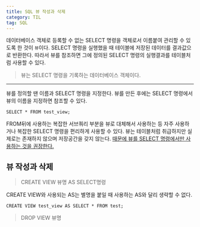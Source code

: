 ```yaml
---
title: SQL 뷰 작성과 삭제
category: TIL
tag: SQL
---
```


데이터베이스 객체로 등록할 수 없는 SELECT 명령을 객체로서 이름붙여 관리할 수 있도록 한 것이 `뷰`이다. SELECT 명령을 실행했을 때 테이블에 저장된 데이터를 결과값으로 반환한다. 따라서 뷰를 참조하면 그에 정의된 SELECT 명령의 실행결과를 테이블처럼 사용할 수 있다. 

> 뷰는 SELECT 명령을 기록하는 데이터베이스 객체이다.

---

뷰를 정의할 땐 이름과 SELECT 명령을 지정한다. 뷰를 만든 후에는 SELECT 명령에서 뷰의 이름을 지정하면 참조할 수 있다.

```
SELECT * FROM test_view;
```

FROM뒤에 사용하는 복잡한 서브쿼리 부분을 뷰로 대체해서 사용하는 등 자주 사용하거나 복잡한 SELECT 명령을 편리하게 사용할 수 있다. 뷰는 테이블처럼 취급하지만 실제로는 존재하지 않으며 저장공간을 갖지 않는다. <u>때문에 뷰를 SELECT 명령에서만 사용하는 것을 권장한다. </u>

## 뷰 작성과 삭제

>CREATE VIEW 뷰명 AS SELECT명령

CREATE VIEW와 사용되는 AS는 별명을 붙일 때 사용하는 AS와 달리 생략할 수 없다.

```
CREATE VIEW test_view AS SELECT * FROM test;
```

>DROP VIEW 뷰명

